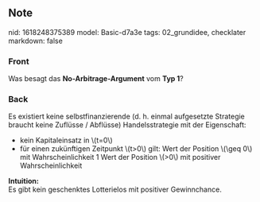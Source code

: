 ## Note
nid: 1618248375389
model: Basic-d7a3e
tags: 02_grundidee, checklater
markdown: false

### Front
Was besagt das <b>No-Arbitrage-Argument</b> vom <b>Typ 1</b>?

### Back
Es existiert keine selbstfinanzierende (d. h. einmal aufgesetzte Strategie braucht keine Zuflüsse / Abflüsse) Handelsstrategie mit der Eigenschaft:<div><div>
<div><ul>
<li>kein Kapitaleinsatz in \(t=0\)</li>
<li>für einen zukünftigen Zeitpunkt \(t>0\) gilt: Wert der Position \(\geq 0\) mit Wahrscheinlichkeit 1 Wert der Position \(>0\) mit positiver Wahrscheinlichkeit</li></ul></div></div></div><div><b>Intuition:</b></div><div>Es gibt kein geschenktes Lotterielos mit positiver Gewinnchance.
</div>
